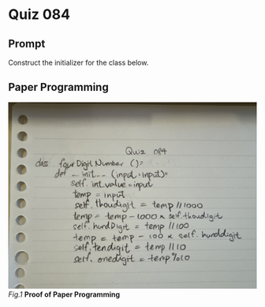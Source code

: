 # Quiz 084

## Prompt
Construct the initializer for the class below.

## Paper Programming
![Paper Programming](../Assets/Quiz084.jpeg)
*Fig.1* **Proof of Paper Programming**